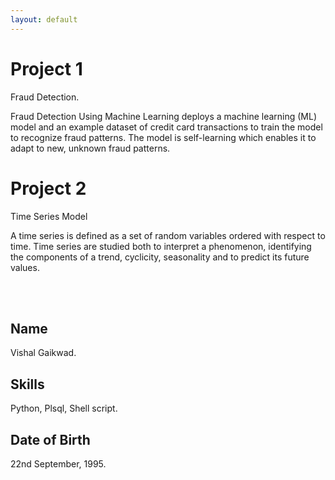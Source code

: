 ```yaml
---
layout: default
---
```



# Project 1

Fraud Detection.

Fraud Detection Using Machine Learning deploys a machine learning (ML) model and an example dataset of credit card transactions to train the model to recognize fraud patterns. The model is self-learning which enables it to adapt to new, unknown fraud patterns.

# Project 2

Time Series Model

A time series is defined as a set of random variables ordered with respect to time. Time series are studied both to interpret a phenomenon, identifying the components of a trend, cyclicity, seasonality and to predict its future values.


<br> 



<br>


## Name
Vishal Gaikwad.

## Skills
Python, Plsql, Shell script.

## Date of Birth
22nd September, 1995.
